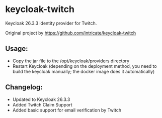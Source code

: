 # keycloak-twitch

Keycloak 26.3.3 identity provider for Twitch.

Original project by https://github.com/intricate/keycloak-twitch

## Usage:
- Copy the jar file to the /opt/keycloak/providers directory
- Restart Keycloak (depending on the deployment method, you need to build the keycloak manually; the docker image does it automatically)

## Changelog:
- Updated to Keycloak 26.3.3
- Added Twitch Claim Support
- Added basic support for email verification by Twitch